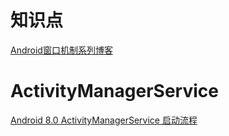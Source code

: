 # 知识点

[Android窗口机制系列博客](https://www.jianshu.com/p/40a9c93b5a8d)

# ActivityManagerService

[Android 8.0 ActivityManagerService 启动流程](https://www.jianshu.com/p/98ccde25a57c?hmsr=toutiao.io&utm_medium=toutiao.io&utm_source=toutiao.io)

